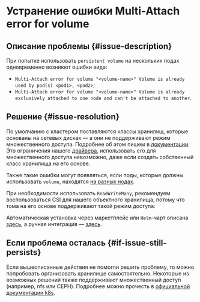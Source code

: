 # Устранение ошибки Multi-Attach error for volume


## Описание проблемы {#issue-description}

При попытке использовать `persistent volume` на нескольких подах одновременно возникют ошибки вида:
* `Multi-Attach error for volume "<volume-name>" Volume is already used by pod(s) <pod1>, <pod2>`;
* `Multi-Attach error for volume "<volume-name>" Volume is already exclusively attached to one node and can't be attached to another`.

## Решение {#issue-resolution}

По умолчанию с кластером поставляются классы хранилищ, которые основаны на сетевых дисках — а они не поддерживают режим множественного доступа. Подробнее об этом пишем в [документации](../../../managed-kubernetes/operations/volumes/manage-storage-class.md). Это ограничения нашего [драйвера](https://github.com/yandex-cloud/k8s-csi-s3
), использовать его для множественного доступа невозможно, даже если создать собственный класс хранилища на его основе.

Также такие ошибки могут появляться, если поды, которые должны использовать `volume`, находятся [на разных нодах](https://kubernetes.io/docs/concepts/storage/persistent-volumes/#access-modes).

При необходимости использовать `ReadWriteMany`, рекомендуем воспользоваться CSI для нашего объектного хранилища, потому что тома на его основе поддерживают такой режим доступа:

Автоматическая установка через маркетплейс или `Helm`-чарт описана [здесь](../../../managed-kubernetes/operations/applications/csi-s3.md), а ручная интеграция — [здесь](../../../managed-kubernetes/operations/volumes/s3-csi-integration.md).


## Если проблема осталась {#if-issue-still-persists}

Если вышеописанные действия не помогли решить проблему, то можно попробовать организовать хранилище самостоятельно. Некоторые из возможных решений также поддерживают множественный доступ (например, nfs или CEPH). Подробнее можно прочесть в [официальной документации k8s](https://kubernetes.io/docs/concepts/storage/persistent-volumes/#access-modes).

